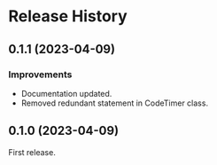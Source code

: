 # Release History

## 0.1.1 (2023-04-09)

### Improvements
- Documentation updated.
- Removed redundant statement in CodeTimer class.

## 0.1.0 (2023-04-09)
First release.